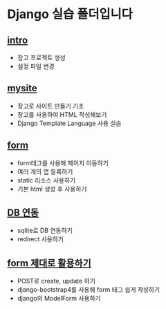 # Django 실습 폴더입니다
## [intro](./intro)
* 장고 프로젝트 생성 
* 설정 파일 변경
## [mysite](./day02)
* 장고로 사이트 만들기 기초
* 장고를 사용하여 HTML 작성해보기
* Django Template Language 사용 실습
## [form](./day04)
* form태그를 사용해 페이지 이동하기
* 여러 개의 앱 등록하기
* static 리소스 사용하기
* 기본 html 생성 후 사용하기
## [DB 연동](./day05)
* sqlite로 DB 연동하기
* redirect 사용하기
## [form 제대로 활용하기](./day07)
* POST로 create, update 하기
* django-bootstrap4를 사용해 form 태그 쉽게 작성하기
* django의 ModelForm 사용하기
